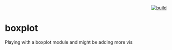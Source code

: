 <p align="right">
  <!-- <a href="https://npmjs.org/package/boxplot">
    <img src="https://img.shields.io/npm/v/boxplot.svg?style=flat-square" alt="version" />
  </a> -->
  <a href="https://travis-ci.org/layik/boxplot">
    <img src="https://img.shields.io/travis/layik/boxplot/master.svg?style=flat-square" alt="build" />
  </a>
</p>

# boxplot

Playing with a boxplot module and might be adding more vis 
